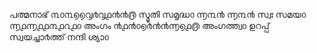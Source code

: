 പത്മനാഭ് ൩൦൩൭൭൮൪൮൧൯൯൫ സ്മൃതി സമൃദ്ധ൦ ൬൩൯
൬൩൯ സ്വഃ സമയ൦ ൬൧൬൧൧൩൧൨൧൦ അംഗം 
൯൧൯൦൭൪൯൯൬൭൧൫ അംഗത്ത്വ൦ ഉറപ്പ് സ്വയച്ചാ൪ത്ത് 
നന്ദി ശ്യാ൦

